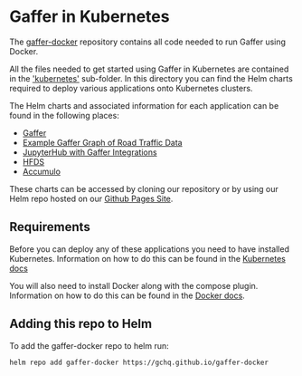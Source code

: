 # Gaffer in Kubernetes

The [gaffer-docker](https://github.com/gchq/gaffer-docker) repository contains all code needed to run Gaffer using Docker.

All the files needed to get started using Gaffer in Kubernetes are contained in the ['kubernetes'](https://github.com/gchq/gaffer-docker/tree/develop/kubernetes) sub-folder. In this directory you can find the Helm charts required to deploy various applications onto Kubernetes clusters.

The Helm charts and associated information for each application can be found in the following places:

- [Gaffer](https://github.com/gchq/gaffer-docker/tree/develop/kubernetes/gaffer)
- [Example Gaffer Graph of Road Traffic Data](https://github.com/gchq/gaffer-docker/tree/develop/kubernetes/gaffer-road-traffic)
- [JupyterHub with Gaffer Integrations](https://github.com/gchq/gaffer-docker/tree/develop/kubernetes/gaffer-jhub)
- [HFDS](https://github.com/gchq/gaffer-docker/tree/develop/kubernetes/hdfs)
- [Accumulo](https://github.com/gchq/gaffer-docker/tree/develop/kubernetes/accumulo)

These charts can be accessed by cloning our repository or by using our Helm repo hosted on our [Github Pages Site](https://gchq.github.io/gaffer-docker/).

## Requirements

Before you can deploy any of these applications you need to have installed Kubernetes. Information on how to do this can be found in the [Kubernetes docs](https://kubernetes.io/docs/setup/)

You will also need to install Docker along with the compose plugin. Information on how to do this can be found in the [Docker docs](https://docs.docker.com/get-docker/).

## Adding this repo to Helm

To add the gaffer-docker repo to helm run:

```
helm repo add gaffer-docker https://gchq.github.io/gaffer-docker
```

